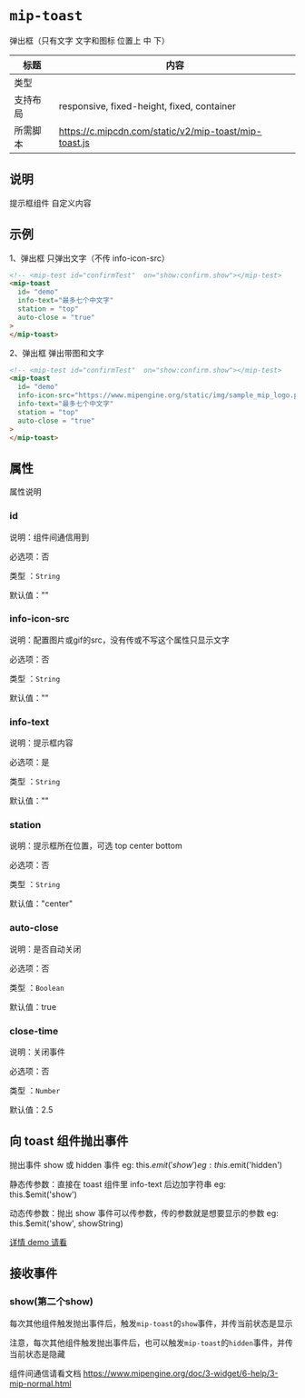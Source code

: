 # `mip-toast`

弹出框（只有文字 文字和图标 位置上 中 下）

| 标题     | 内容                                                  |
| -------- | ----------------------------------------------------- |
| 类型     |
| 支持布局 | responsive, fixed-height, fixed, container            |
| 所需脚本 | https://c.mipcdn.com/static/v2/mip-toast/mip-toast.js |

## 说明

提示框组件 自定义内容

## 示例

1、弹出框 只弹出文字（不传 info-icon-src）

```html
<!-- <mip-test id="confirmTest"  on="show:confirm.show"></mip-test>    测试组件，模拟接收和抛出事件 -->
<mip-toast
  id= "demo"
  info-text="最多七个中文字"
  station = "top"
  auto-close = "true"
>
</mip-toast>

```
2、弹出框 弹出带图和文字

```html
<!-- <mip-test id="confirmTest"  on="show:confirm.show"></mip-test>    测试组件，模拟接收和抛出事件 -->
<mip-toast
  id= "demo"
  info-icon-src="https://www.mipengine.org/static/img/sample_mip_logo.png"
  info-text="最多七个中文字"
  station = "top"
  auto-close = "true"
>
</mip-toast>

```

## 属性

属性说明

### id

说明：组件间通信用到

必选项：否

类型 ：`String`

默认值：""

### info-icon-src

说明：配置图片或gif的src，没有传或不写这个属性只显示文字

必选项：否

类型 ：`String`

默认值：""


### info-text

说明：提示框内容

必选项：是

类型 ：`String`

默认值：""

### station

说明：提示框所在位置，可选 top center bottom

必选项：否

类型 ：`String`

默认值："center"

### auto-close

说明：是否自动关闭

必选项：否

类型 ：`Boolean`

默认值：true

### close-time

说明：关闭事件

必选项：否

类型 ：`Number`

默认值：2.5

## 向 toast 组件抛出事件

抛出事件 show 或 hidden 事件 eg: this.$emit('show') eg: this.$emit('hidden')

静态传参数：直接在 toast 组件里 info-text 后边加字符串 eg: this.$emit('show')

动态传参数：抛出 show 事件可以传参数，传的参数就是想要显示的参数 eg: this.$emit('show', showString)

[详情 demo 请看](https://caoru828.github.io/my_json/mip-test-demo/)

## 接收事件

### show(第二个show)

每次其他组件触发抛出事件后，触发`mip-toast`的`show`事件，并传当前状态是显示

注意，每次其他组件触发抛出事件后，也可以触发`mip-toast`的`hidden`事件，并传当前状态是隐藏

组件间通信请看文档 https://www.mipengine.org/doc/3-widget/6-help/3-mip-normal.html
